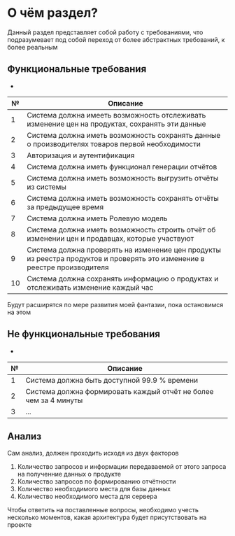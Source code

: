 # О чём раздел? 
Данный раздел представляет собой работу c требованиями, что подразумевает под собой переход от более абстрактных требований, к более реальным 
## Функциональные требования
-
| № | Описание | 
|---|---| 
| 1 | Система должна имееть возможность отслеживать изменение цен на продуктах, сохранять эти данные |
| 2 | Система должна иметь возможность сохранять данные о производителях товаров первой необходимости | 
| 3 | Авторизация и аутентификация | 
| 4 | Система должна иметь функционал генерации отчётов |
| 5 | Система должна иметь возможность выгрузить отчёты из системы|
| 6 | Система должна иметь возможность сохранять отчёты за предыдущее время | 
| 7 | Система должна иметь Ролевую модель|
| 8 | Система должна иметь возможность строить отчёт об изменении цен и продавцах, которые участвуют  | 
| 9 | Система должна проверять на изменение цен продукты из реестра продуктов и проверять это изменение в реестре производителя| 
| 10 | Система должна сохранять информацию о продуктах и отслеживать изменение каждый час

Будут расширятся по мере развития моей фантазии, пока остановимся на этом



## Не функциональные требования 
-
|№| Описание | 
|---|----|
| 1 | Система должна быть доступной 99.9 % времени |
| 2 | Система должна формировать каждый отчёт не более чем за 4 минуты| 
| 3 | ... |


## Анализ 
Сам анализ, должен проходить исходя из двух факторов
1. Количество запросов и информации передаваемой от этого запроса на полученние данных о продукте
2. Количество запросов по формированию отчётности
3. Количество необходимого места для базы данных
4. Количество необходимого места для сервера

Чтобы ответить на поставленные вопросы, необходимо учесть несколько моментов, какая архитектура будет присутствовать на проекте 
